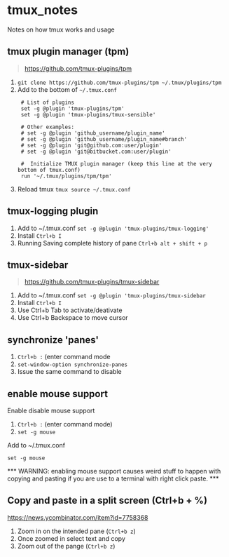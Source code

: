 # tmux_notes
Notes on how tmux works and usage

## tmux plugin manager (tpm)
> https://github.com/tmux-plugins/tpm

1. `git clone https://github.com/tmux-plugins/tpm ~/.tmux/plugins/tpm`
2. Add to the bottom of `~/.tmux.conf`
   ```console
    # List of plugins
    set -g @plugin 'tmux-plugins/tpm'
    set -g @plugin 'tmux-plugins/tmux-sensible'

    # Other examples:
    # set -g @plugin 'github_username/plugin_name'
    # set -g @plugin 'github_username/plugin_name#branch'
    # set -g @plugin 'git@github.com:user/plugin'
    # set -g @plugin 'git@bitbucket.com:user/plugin'

    #  Initialize TMUX plugin manager (keep this line at the very bottom of tmux.conf)
    run '~/.tmux/plugins/tpm/tpm'
   ```
3. Reload tmux `tmux source ~/.tmux.conf`

## tmux-logging plugin

1. Add to ~/.tmux.conf `set -g @plugin 'tmux-plugins/tmux-logging'`
2. Install `Ctrl+b I`
3. Running Saving complete history of pane  `Ctrl+b alt + shift + p`

## tmux-sidebar
> https://github.com/tmux-plugins/tmux-sidebar

1. Add to ~/.tmux.conf `set -g @plugin 'tmux-plugins/tmux-sidebar`
2. Install `Ctrl+b I`
3. Use Ctrl+b Tab to activate/deativate
4. Use Ctrl+b Backspace to move cursor

## synchronize 'panes'

1. `Ctrl+b :` (enter command mode
2. `set-window-option synchronize-panes`
3. Issue the same command to disable

## enable mouse support

Enable disable mouse support

1. `Ctrl+b :`  (enter command mode)
2. `set -g mouse`

Add to ~/.tmux.conf

```
set -g mouse
```

*** WARNING: enabling mouse support causes weird stuff  to happen with copying and pasting if you are use to a terminal with right click paste. ***

## Copy and paste in a split screen (Ctrl+b + %)

https://news.ycombinator.com/item?id=7758368

1. Zoom in on the intended pane (`Ctrl+b z`)
2. Once zoomed in select text and copy
3. Zoom out of the pange (`Ctrl+b z`)
